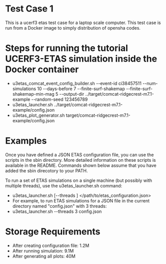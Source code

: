 # Test Case 1
This is a ucerf3 etas test case for a laptop scale computer. This test case is run from a Docker image to simply distribution of opensha codes.

# Steps for running the tutorial UCERF3-ETAS simulation inside the Docker container

* u3etas_comcat_event_config_builder.sh --event-id ci38457511 --num-simulations 10 --days-before 7 --finite-surf-shakemap --finite-surf-shakemap-min-mag 5 --output-dir ../target/comcat-ridgecrest-m7.1-example --random-seed 123456789
* u3etas_launcher.sh ../target/comcat-ridgecrest-m7.1-example/config.json
* u3etas_plot_generator.sh target/comcat-ridgecrest-m7.1-example/config.json

# Examples

Once you have defined a JSON ETAS configuration file, you can use the scripts in the sbin directory. More detailed information on these scripts is available in the README. Commands shown below assume that you have added the sbin direcotory to your PATH.

To run a set of ETAS simulations on a single machine (but possibly with multiple threads), use the u3etas_launcher.sh command:
* u3etas_launcher.sh [--threads <num-threads>] </path/to/etas_configuration.json>
* For example, to run ETAS simulations for a JSON file in the current directory named "config.json" with 3 threads:
* u3etas_launcher.sh --threads 3 config.json

# Storage Requirements

* After creating configuration file: 1.2M
* After running simulation: 9.1M
* After generating all plots: 40M
